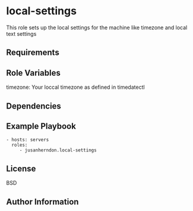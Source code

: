 local-settings
=========

This role sets up the local settings for the machine like timezone and local text settings

Requirements
------------


Role Variables
--------------

timezone: Your loccal timezone as defined in timedatectl

Dependencies
------------


Example Playbook
----------------

    - hosts: servers
      roles:
         - jusanherndon.local-settings

License
-------

BSD

Author Information
------------------

